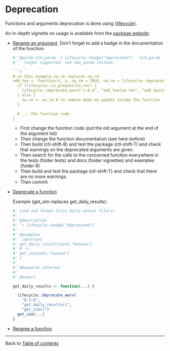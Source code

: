# Deprecation

Functions and arguments deprecation is done using [{lifecycle}](https://lifecycle.r-lib.org/index.html).

An in-depth vignette on usage is available from the [package website](https://lifecycle.r-lib.org/articles/communicate.html):

- [Rename an argument](https://lifecycle.r-lib.org/articles/communicate.html#renaming-an-argument). 
    Don't forget to add a badge in the documentation of the function:
    ```r
    #' @param old_param `r lifecycle::badge("deprecated")` `old_param` is no
    #'   longer supported, use new_param instead.

    ```r
    # in this example na_rm replaces na.rm
    add_two <- function(x, y, na_rm = TRUE, na.rm = lifecycle::deprecated()) {
      if (lifecycle::is_present(na.rm)) {
        lifecycle::deprecate_warn("1.0.0", "add_two(na.rm)", "add_two(na_rm)")
      } else {
        na.rm <- na_rm # to remove when we update inside the function
      }

      # ... the function code
    }
    ```

    - First change the function code (put the old argument at the end of the argument list)
    - Then change the function documentation (see here-before)
    - Then build (ctl-shift-B) and test the package (ctl-shift-T) and check that warnings on the deprecated arguments are given.
    - Then search for the calls to the concerned function everywhere in the tests (folder tests) and docs (folder vignettes) and examples (folder R) 
    - Then build and test the package (ctl-shift-T) and check that there are no more warnings.
    - Then commit

- [Deprecate a function](https://lifecycle.r-lib.org/articles/communicate.html#deprecate-a-function)

    Example (get_sim replaces get_daily_results):
    ```r
    #' Load and format Stics daily output file(s)
    #'
    #' @description
    #' `r lifecycle::badge("deprecated")`
    #'
    #' @examples
    #'  \dontrun{
    #' get_daily_results(path,"banana")
    #' # ->
    #' get_sim(path,"banana")
    #' }
    #'
    #' @keywords internal
    #'
    #' @export

    get_daily_results <- function(...) {

      lifecycle::deprecate_warn(
        "0.3.0",
        "get_daily_results()",
        "get_sim()")
      get_sim(...)
    }
    ```

- [Rename a function](https://lifecycle.r-lib.org/articles/communicate.html#rename-a-function)

---------------
Back to [Table of contents](README.md)
